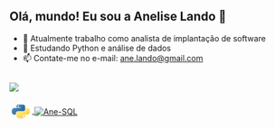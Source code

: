## Olá, mundo! Eu sou a Anelise Lando 👋



- 🔭 Atualmente trabalho como analista de implantação de software
- 🌱 Estudando Python e análise de dados
- 📫 Contate-me no e-mail: ane.lando@gmail.com
## 

 <div>
  <a href="https://github.com/LandoAnelise">
  <img height="150em" src="https://github-readme-stats.vercel.app/api?username=LandoAnelise&show_icons=true&theme=gruvbox&include_all_commits=true&count_private=true"/>
</div>
<div style="display: inline_block"><br>
<img align="center" alt="Ane-Python" height="30" width="40" src="https://raw.githubusercontent.com/devicons/devicon/master/icons/python/python-original.svg">
<img align="center" alt="Ane-SQL" height="30" width="40" src="https://cdn.jsdelivr.net/gh/devicons/devicon@latest/icons/azuresqldatabase/azuresqldatabase-original.svg" />
</div>
